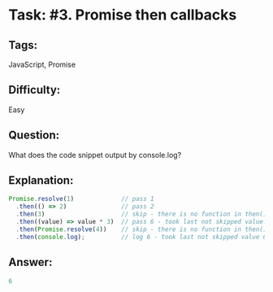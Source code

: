 # Task: #3. Promise then callbacks

## Tags: 

JavaScript, Promise

## Difficulty:

Easy

## Question:

What does the code snippet output by console.log?

## Explanation:

```javascript
Promise.resolve(1)             // pass 1   
  .then(() => 2)               // pass 2
  .then(3)                     // skip - there is no function in then() - will be skipped
  .then((value) => value * 3)  // pass 6 - took last not skipped value: 2 * 3 = 6
  .then(Promise.resolve(4))    // skip - there is no function in then() - will be skipped  
  .then(console.log);          // log 6 - took last not skipped value 6
```

## Answer:

```javascript
6
```
